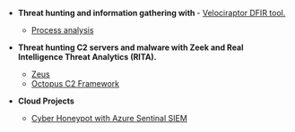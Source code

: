 - <b>Threat hunting and information gathering with </b>- [Velociraptor DFIR tool.](https://github.com/Hacosta21/Velociraptor-tool)
  
  - [Process analysis](https://github.com/Hacosta21/Process-analysis)


- <b>Threat hunting C2 servers and malware with Zeek and Real Intelligence Threat Analytics (RITA).</b>


  - [Zeus](https://github.com/Hacosta21/Zeus-Trojan)
  - [Octopus C2 Framework](https://github.com/Hacosta21/Octopus-C2-framework)
    
 - <b>Cloud Projects</b>
   - [Cyber Honeypot with Azure Sentinal SIEM](https://github.com/Hacosta21/Cyber-Honeypot)
  





